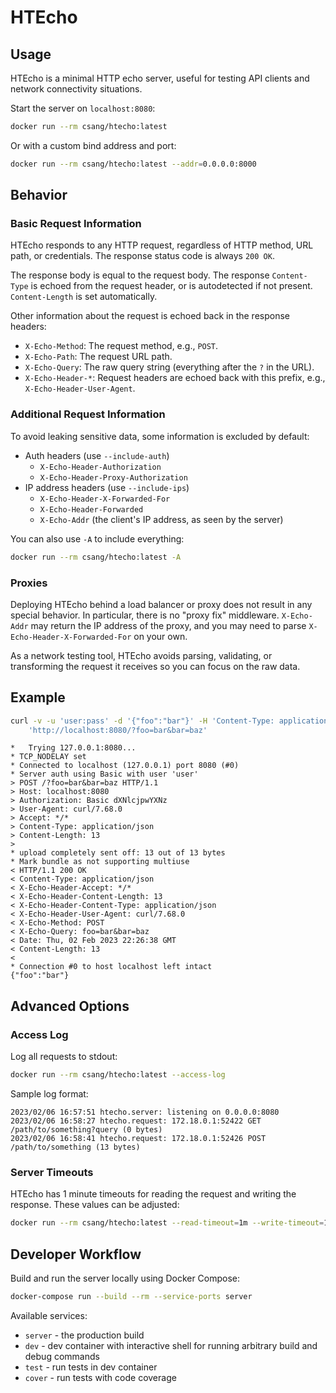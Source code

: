 # HTEcho

## Usage

HTEcho is a minimal HTTP echo server, useful for testing API clients and
network connectivity situations.

Start the server on `localhost:8080`:

```bash
docker run --rm csang/htecho:latest
```

Or with a custom bind address and port:

```bash
docker run --rm csang/htecho:latest --addr=0.0.0.0:8000
```

## Behavior

### Basic Request Information

HTEcho responds to any HTTP request, regardless of HTTP method, URL path, or credentials.
The response status code is always `200 OK`.

The response body is equal to the request body. The response `Content-Type` is echoed from the request
header, or is autodetected if not present. `Content-Length` is set automatically.

Other information about the request is echoed back in the response headers:

* `X-Echo-Method`: The request method, e.g., `POST`.
* `X-Echo-Path`: The request URL path.
* `X-Echo-Query`: The raw query string (everything after the `?` in the URL).
* `X-Echo-Header-*`: Request headers are echoed back with this prefix, e.g., `X-Echo-Header-User-Agent`.

### Additional Request Information

To avoid leaking sensitive data, some information is excluded by default:

* Auth headers (use `--include-auth`)
    * `X-Echo-Header-Authorization`
    * `X-Echo-Header-Proxy-Authorization`
* IP address headers (use `--include-ips`)
    * `X-Echo-Header-X-Forwarded-For`
    * `X-Echo-Header-Forwarded`
    * `X-Echo-Addr` (the client's IP address, as seen by the server)

You can also use `-A` to include everything:

```bash
docker run --rm csang/htecho:latest -A
```

### Proxies

Deploying HTEcho behind a load balancer or proxy does not result in any special behavior.
In particular, there is no "proxy fix" middleware. `X-Echo-Addr` may return the IP address
of the proxy, and you may need to parse `X-Echo-Header-X-Forwarded-For` on your own.

As a network testing tool, HTEcho avoids parsing, validating, or transforming the request
it receives so you can focus on the raw data.

## Example

```bash
curl -v -u 'user:pass' -d '{"foo":"bar"}' -H 'Content-Type: application/json' \
    'http://localhost:8080/?foo=bar&bar=baz'
```
```
*   Trying 127.0.0.1:8080...
* TCP_NODELAY set
* Connected to localhost (127.0.0.1) port 8080 (#0)
* Server auth using Basic with user 'user'
> POST /?foo=bar&bar=baz HTTP/1.1
> Host: localhost:8080
> Authorization: Basic dXNlcjpwYXNz
> User-Agent: curl/7.68.0
> Accept: */*
> Content-Type: application/json
> Content-Length: 13
>
* upload completely sent off: 13 out of 13 bytes
* Mark bundle as not supporting multiuse
< HTTP/1.1 200 OK
< Content-Type: application/json
< X-Echo-Header-Accept: */*
< X-Echo-Header-Content-Length: 13
< X-Echo-Header-Content-Type: application/json
< X-Echo-Header-User-Agent: curl/7.68.0
< X-Echo-Method: POST
< X-Echo-Query: foo=bar&bar=baz
< Date: Thu, 02 Feb 2023 22:26:38 GMT
< Content-Length: 13
<
* Connection #0 to host localhost left intact
{"foo":"bar"}
```

## Advanced Options

### Access Log

Log all requests to stdout:

```bash
docker run --rm csang/htecho:latest --access-log
```

Sample log format:

```
2023/02/06 16:57:51 htecho.server: listening on 0.0.0.0:8080
2023/02/06 16:58:27 htecho.request: 172.18.0.1:52422 GET /path/to/something?query (0 bytes)
2023/02/06 16:58:41 htecho.request: 172.18.0.1:52426 POST /path/to/something (13 bytes)
```

### Server Timeouts

HTEcho has 1 minute timeouts for reading the request and writing the response.
These values can be adjusted:

```bash
docker run --rm csang/htecho:latest --read-timeout=1m --write-timeout=1m
```

## Developer Workflow

Build and run the server locally using Docker Compose:

```bash
docker-compose run --build --rm --service-ports server
```

Available services:

* `server` - the production build
* `dev` - dev container with interactive shell for running arbitrary build and debug commands
* `test` - run tests in dev container
* `cover` - run tests with code coverage
